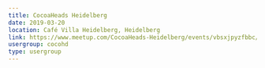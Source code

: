 ```yaml
---
title: CocoaHeads Heidelberg
date: 2019-03-20
location: Café Villa Heidelberg, Heidelberg
link: https://www.meetup.com/CocoaHeads-Heidelberg/events/vbsxjpyzfbbc/
usergroup: cocohd
type: usergroup
---
```

